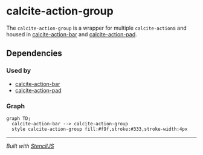 # calcite-action-group

The `calcite-action-group` is a wrapper for multiple `calcite-action`s and housed in [calcite-action-bar](../calcite-action-bar) and [calcite-action-pad](../calcite-action-pad).

## Dependencies

### Used by

- [calcite-action-bar](../calcite-action-bar)
- [calcite-action-pad](../calcite-action-pad)

### Graph

```mermaid
graph TD;
  calcite-action-bar --> calcite-action-group
  style calcite-action-group fill:#f9f,stroke:#333,stroke-width:4px
```

---

_Built with [StencilJS](https://stenciljs.com/)_
